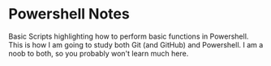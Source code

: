# Powershell Notes

Basic Scripts highlighting how to perform basic functions in Powershell.  This is how I am going to study both Git (and GitHub) and Powershell.  I am a noob to both, so you probably won't learn much here.  

